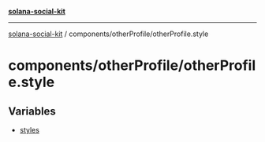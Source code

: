 [**solana-social-kit**](../../../README.md)

***

[solana-social-kit](../../../README.md) / components/otherProfile/otherProfile.style

# components/otherProfile/otherProfile.style

## Variables

- [styles](variables/styles.md)
